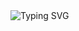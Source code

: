  <img align="left" src="https://readme-typing-svg.demolab.com?font=Fira+Code&pause=500&size=15&color=57BFEA&multiline=True&repeat=False&duration=2900&width=700&height=320&lines=Cześć,+jestem+Kinga;Interesuję+się+głównie+inżynierią+danych,;oczywiście+nie+mogę+się+jeszcze+nazywać+'inżynierem'+itd.;chociaż...kto+mi+zabroni?;ale+wracając+do+tematu...lubię+szukać+błędów,;tego+co+na+pierwszy+rzut+niewidoczne,;naprawiać+te+błędy+i+przekształcać+w+coś+pożytecznego.;Używam+aktualnie+Postgresql,+Mysql,+Mongodb.;Planuję+również+uczyć+się+m.in+Redis,+Apache+Cassadra.;Uwielbiam+Pythona,+zajarana+dziedziną+cybersecurity+i+całym+jego+ekosystemem,;być+może+w+przyszłości...kto+wie;jak+na+razie+to+tylko+moje+małe+przemyślenia+na+ten+temat.;;Dzięki+za+wytrwanie+do+końca." alt="Typing SVG">

